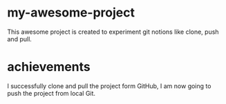 # my-awesome-project
This awesome project is created to experiment git notions like clone, push and pull.
# achievements
I successfully clone and pull the project form GitHub, I am now going to push the project from local Git.